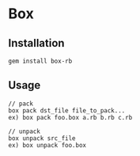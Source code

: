 Box
===

Installation
---
    gem install box-rb


Usage
---
    // pack
    box pack dst_file file_to_pack...
    ex) box pack foo.box a.rb b.rb c.rb
    
    // unpack
    box unpack src_file
    ex) box unpack foo.box
